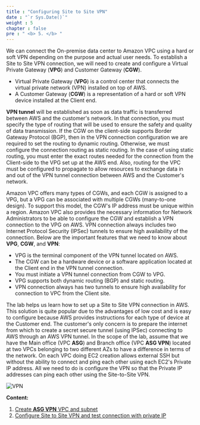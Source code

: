 ```yaml
---
title : "Configuring Site to Site VPN"
date : "`r Sys.Date()`"
weight : 5
chapter : false
pre : " <b> 5. </b> "
---
```


We can connect the On-premise data center to Amazon VPC using a hard or soft VPN depending on the purpose and actual user needs.
To establish a Site to Site VPN connection, we will need to create and configure a Virtual Private Gateway (**VPG**) and Customer Gateway (**CGW**).

* Virtual Private Gateway (**VPG**) is a control center that connects the virtual private network (VPN) installed on top of AWS.
* A Customer Gateway (**CGW**) is a representation of a hard or soft VPN device installed at the Client end.

**VPN tunnel** will be established as soon as data traffic is transferred between AWS and the customer's network. In that connection, you must specify the type of routing that will be used to ensure the safety and quality of data transmission.
If the CGW on the client-side supports Border Gateway Protocol (BGP), then in the VPN connection configuration we are required to set the routing to dynamic routing.
Otherwise, we must configure the connection routing as static routing. In the case of using static routing, you must enter the exact routes needed for the connection from the Client-side to the VPG set up at the AWS end. Also, routing for the VPC must be configured to propagate to allow resources to exchange data in and out of the VPN tunnel connection between AWS and the Customer's network.

Amazon VPC offers many types of CGWs, and each CGW is assigned to a VPG, but a VPG can be associated with multiple CGWs (many-to-one design). To support this model, the CGW's IP address must be unique within a region.
Amazon VPC also provides the necessary information for Network Administrators to be able to configure the CGW and establish a VPN connection to the VPG on AWS. VPN connection always includes two Internet Protocol Security (IPSec) tunnels to ensure high availability of the connection.
Below are the important features that we need to know about **VPG**, **CGW**, and **VPN**:
* VPG is the terminal component of the VPN tunnel located on AWS.
* The CGW can be a hardware device or a software application located at the Client end in the VPN tunnel connection.
* You must initiate a VPN tunnel connection from CGW to VPG.
* VPG supports both dynamic routing (BGP) and static routing.
* VPN connection always has two tunnels to ensure high availability for connection to VPC from the Client site.

The lab helps us learn how to set up a Site to Site VPN connection in AWS. This solution is quite popular due to the advantages of low cost and is easy to configure because AWS provides instructions for each type of device at the Customer end. The customer's only concern is to prepare the internet from which to create a secret secure tunnel (using IPSec) connecting to AWS through an AWS VPN tunnel.
In the scope of the lab, assume that we have the Main office (VPC **ASG**) and Branch office (VPC **ASG VPN**) located at two VPCs belonging to two different AZs to have a difference in terms of the network. On each VPC doing EC2 creation allows external SSH but without the ability to connect and ping each other using each EC2's Private IP address. All we need to do is configure the VPN so that the Private IP addresses can ping each other using the Site-to-Site VPN.

![VPN](/images/6-VPNSitetoSite/vpn.png?featherlight=false&width=90pc)

**Content:**
1. [Create **ASG VPN** VPC and subnet](5.1-createvpnenv/)
2. [Configure Site to Site VPN and test connection with private IP ](5.2-vpnsitetosite/)